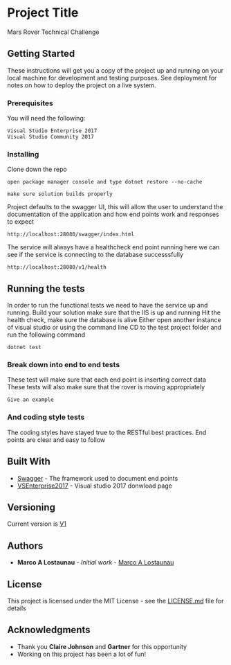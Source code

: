 # Project Title

Mars Rover Technical Challenge

## Getting Started

These instructions will get you a copy of the project up and running on your local machine for development and testing purposes. See deployment for notes on how to deploy the project on a live system.

### Prerequisites

You will need the following:

```
Visual Studio Enterprise 2017
Visual Studio Community 2017
```

### Installing

Clone down the repo

```
open package manager console and type dotnet restore --no-cache
```

```
make sure solution builds properly
```

Project defaults to the swagger UI, this will allow the user to understand the documentation of the application and how end points work and responses to expect
```
http://localhost:28080/swagger/index.html
```

The service will always have a healthcheck end point running here we can see if the service is connecting to the database successsfully
```
http://localhost:28080/v1/health
```


## Running the tests

In order to run the functional tests we need to have the service up and running. 
Build your solution make sure that the IIS is up and running 
Hit the health check, make sure the database is alive
Either open another instance of visual studio or using the command line CD to the test project folder and run the following command
```
dotnet test
```

### Break down into end to end tests

These test will make sure that each end point is inserting correct data
These tests will also make sure that the rover is moving appropriately

```
Give an example
```

### And coding style tests

The coding styles have stayed true to the RESTful best practices.
End points are clear and easy to follow


## Built With

* [Swagger](https://swagger.io/tools/swagger-ui/) - The framework used to document end points
* [VSEnterprise2017](https://visualstudio.microsoft.com/downloads/) - Visual studio 2017 donwload page


## Versioning

Current version is [V1](v1/rover)

## Authors

* **Marco A Lostaunau** - *Initial work* - [Marco A Lostaunau](https://github.com/lostaunaum)

## License

This project is licensed under the MIT License - see the [LICENSE.md](LICENSE.md) file for details

## Acknowledgments

* Thank you **Claire Johnson** and **Gartner** for this opportunity
* Working on this project has been a lot of fun!